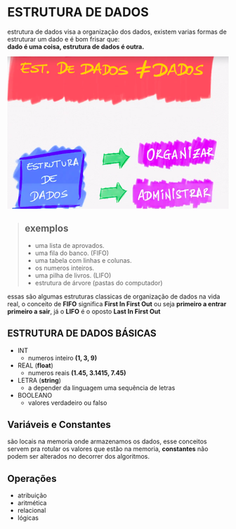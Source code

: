 # ESTRUTURA DE DADOS  

estrutura de dados visa a organização dos dados, existem varias formas de estruturar um dado e é bom frisar que:  
**dado é uma coisa, estrutura de dados é outra.**

![estrutura de dados](/prints/Captura%20de%20tela%20de%202023-05-30%2006-12-14.png)

> ## exemplos
>
> - uma lista de aprovados.
> - uma fila do banco. (FIFO)
> - uma tabela com linhas e colunas.
> - os numeros inteiros.
> - uma pilha de livros. (LIFO)
> - estrutura de árvore (pastas do computador)

essas são algumas estruturas classicas de organização de dados na vida real, o conceito de **FIFO** significa **First In First Out** ou seja **primeiro a entrar primeiro a sair**, já o **LIFO** é o oposto **Last In First Out**

## ESTRUTURA DE DADOS BÁSICAS

- INT
  - numeros inteiro **(1, 3, 9)**
- REAL (**float**)
  - numeros reais **(1.45, 3.1415, 7.45)**
- LETRA (**string**)
  - a depender da linguagem uma sequência de letras
- BOOLEANO
  - valores verdadeiro ou falso

## Variáveis e Constantes

são locais na memoria onde armazenamos os dados, esse conceitos servem pra rotular os valores que estão na memoria, **constantes** não podem ser alterados no decorrer dos algoritmos.

## Operações

- atribuição
- aritmética
- relacional
- lógicas
